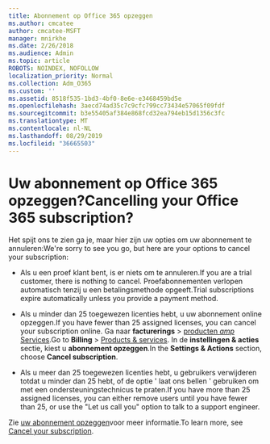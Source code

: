 ```yaml
---
title: Abonnement op Office 365 opzeggen
ms.author: cmcatee
author: cmcatee-MSFT
manager: mnirkhe
ms.date: 2/26/2018
ms.audience: Admin
ms.topic: article
ROBOTS: NOINDEX, NOFOLLOW
localization_priority: Normal
ms.collection: Adm_O365
ms.custom: ''
ms.assetid: 8518f535-1bd3-4bf0-8e6e-e3468459bd5e
ms.openlocfilehash: 3aecd74ad35c7c9cfc799cc73434e57065f09fdf
ms.sourcegitcommit: b3e55405af384e868fcd32ea794eb15d1356c3fc
ms.translationtype: MT
ms.contentlocale: nl-NL
ms.lasthandoff: 08/29/2019
ms.locfileid: "36665503"
---
```

# <a name="cancelling-your-office-365-subscription"></a><span data-ttu-id="e4238-102">Uw abonnement op Office 365 opzeggen?</span><span class="sxs-lookup"><span data-stu-id="e4238-102">Cancelling your Office 365 subscription?</span></span>

<span data-ttu-id="e4238-103">Het spijt ons te zien ga je, maar hier zijn uw opties om uw abonnement te annuleren:</span><span class="sxs-lookup"><span data-stu-id="e4238-103">We're sorry to see you go, but here are your options to cancel your subscription:</span></span>
  
- <span data-ttu-id="e4238-104">Als u een proef klant bent, is er niets om te annuleren.</span><span class="sxs-lookup"><span data-stu-id="e4238-104">If you are a trial customer, there is nothing to cancel.</span></span> <span data-ttu-id="e4238-105">Proefabonnementen verlopen automatisch tenzij u een betalingsmethode opgeeft.</span><span class="sxs-lookup"><span data-stu-id="e4238-105">Trial subscriptions expire automatically unless you provide a payment method.</span></span>

- <span data-ttu-id="e4238-106">Als u minder dan 25 toegewezen licenties hebt, u uw abonnement online opzeggen.</span><span class="sxs-lookup"><span data-stu-id="e4238-106">If you have fewer than 25 assigned licenses, you can cancel your subscription online.</span></span> <span data-ttu-id="e4238-107">Ga naar **facturerings** \> [producten _amp_ Services](https://go.microsoft.com/fwlink/p/?linkid=842054).</span><span class="sxs-lookup"><span data-stu-id="e4238-107">Go to **Billing** \> [Products & services](https://go.microsoft.com/fwlink/p/?linkid=842054).</span></span> <span data-ttu-id="e4238-108">In de **instellingen & acties** sectie, kiest u **abonnement opzeggen**.</span><span class="sxs-lookup"><span data-stu-id="e4238-108">In the **Settings & Actions** section, choose **Cancel subscription**.</span></span>

- <span data-ttu-id="e4238-109">Als u meer dan 25 toegewezen licenties hebt, u gebruikers verwijderen totdat u minder dan 25 hebt, of de optie ' laat ons bellen ' gebruiken om met een ondersteuningstechnicus te praten.</span><span class="sxs-lookup"><span data-stu-id="e4238-109">If you have more than 25 assigned licenses, you can either remove users until you have fewer than 25, or use the "Let us call you" option to talk to a support engineer.</span></span>

<span data-ttu-id="e4238-110">Zie [uw abonnement opzeggen](https://docs.microsoft.com/office365/admin/subscriptions-and-billing/cancel-your-subscription)voor meer informatie.</span><span class="sxs-lookup"><span data-stu-id="e4238-110">To learn more, see [Cancel your subscription](https://docs.microsoft.com/office365/admin/subscriptions-and-billing/cancel-your-subscription).</span></span>